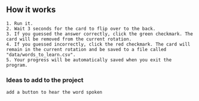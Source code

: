 ## How it works
```plain text
1. Run it.
2. Wait 3 seconds for the card to flip over to the back.
3. If you guessed the answer correctly, click the green checkmark. The card will be removed from the current rotation.
4. If you guessed incorrectly, click the red checkmark. The card will remain in the current rotation and be saved to a file called "data/words_to_learn.csv".
5. Your progress will be automatically saved when you exit the program.
```

### Ideas to add to the project
```plain text
add a button to hear the word spoken
```
